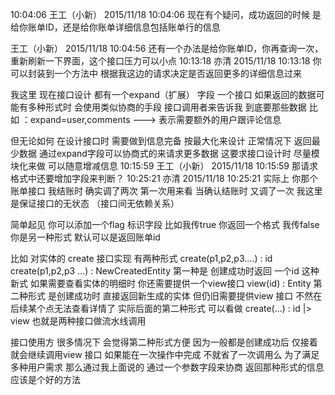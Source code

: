 10:04:06
王工（小新） 2015/11/18 10:04:06
现在有个疑问，成功返回的时候 是给你账单ID，还是给你账单详细信息包括账单行的信息

王工（小新） 2015/11/18 10:04:56
还有一个办法是给你账单ID，你再查询一次，重新刷新一下界面，这个接口压力可以小点
10:13:18
        亦清 2015/11/18 10:13:18
你可以封装到一个方法中 根据我这边的请求决定是否返回更多的详细信息过来 

我这里 现在接口设计 都有一个expand（扩展） 字段
一个接口 如果返回的数据可能有多种形式时  会使用类似协商的手段  接口调用者来告诉我 到底要那些数据 比如 ：expand=user,comments   ---> 表示需要额外的用户跟评论信息

但无论如何 在设计接口时 需要做到信息完备 按最大化来设计 
正常情况下 返回最少数据 通过expand字段可以协商式的来请求更多数据  这要求接口设计时 尽量模块化来做 可以随意增减信息
10:15:59
王工（小新） 2015/11/18 10:15:59
那请求格式中还要增加字段来判断？
10:25:21
        亦清 2015/11/18 10:25:21
实际上 你那个账单接口 我结账时  确实调了两次 
第一次用来看 
当确认结账时 又调了一次 我这里是保证接口的无状态 （接口间无依赖关系） 

简单起见 你可以添加一个flag 标识字段 比如我传true 你返回一个格式 我传false 你是另一种形式 
默认可以是返回账单id  

比如 对实体的 create 接口实现              有两种形式 create(p1,p2,p3....) :  id
                                                                               create(p1,p2,p3 ...) :  NewCreatedEntity
第一种是 创建成功时返回 一个id  这种新式 如果需要查看实体的明细时  你还需要提供一个view接口
                       view(id) : Entity
第二种形式 是创建成功时 直接返回新生成的实体   但仍旧需要提供view 接口  不然在后续某个点无法查看详情了
实际后面的第二种形式 可以看做  create(...) : id      |> view    也就是两种接口做流水线调用  

接口使用方 很多情况下 会觉得第二种形式方便  因为一般都是创建成功后 仅接着就会继续调用view 接口 如果能在一次操作中完成
不就省了一次调用么  为了满足 多种用户需求 那么通过我上面说的 通过一个参数字段来协商 返回那种形式的信息 应该是个好的方法